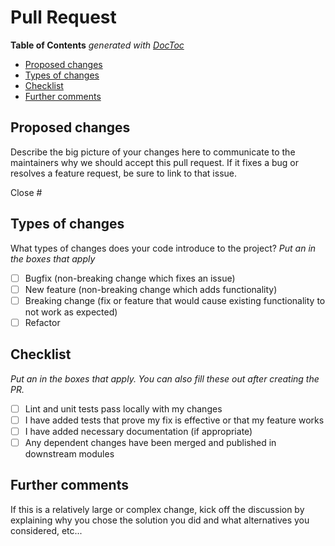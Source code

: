 # Pull Request

<!-- START doctoc generated TOC please keep comment here to allow auto update -->
<!-- DON'T EDIT THIS SECTION, INSTEAD RE-RUN doctoc TO UPDATE -->
**Table of Contents**  *generated with [DocToc](https://github.com/thlorenz/doctoc)*

- [Proposed changes](#proposed-changes)
- [Types of changes](#types-of-changes)
- [Checklist](#checklist)
- [Further comments](#further-comments)

<!-- END doctoc generated TOC please keep comment here to allow auto update -->

## Proposed changes

Describe the big picture of your changes here to communicate to the maintainers why we should accept this pull request. If it fixes a bug or resolves a feature request, be sure to link to that issue.

Close #

## Types of changes

What types of changes does your code introduce to the project?
_Put an  in the boxes that apply_

- [ ] Bugfix (non-breaking change which fixes an issue)
- [ ] New feature (non-breaking change which adds functionality)
- [ ] Breaking change (fix or feature that would cause existing functionality to not work as expected)
- [ ] Refactor

## Checklist

_Put an  in the boxes that apply. You can also fill these out after creating the PR._

- [ ] Lint and unit tests pass locally with my changes
- [ ] I have added tests that prove my fix is effective or that my feature works
- [ ] I have added necessary documentation (if appropriate)
- [ ] Any dependent changes have been merged and published in downstream modules

## Further comments

If this is a relatively large or complex change, kick off the discussion by explaining
why you chose the solution you did and what alternatives you considered, etc...
